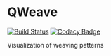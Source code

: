 # QWeave

[![Build Status](https://travis-ci.org/sunderme/QWeave.svg?branch=master)](https://travis-ci.org/sunderme/QWeave)
[![Codacy Badge](https://api.codacy.com/project/badge/Grade/9f1dc70233c9499082ed72f7dc341979)](https://app.codacy.com/app/sunderme/QWeave?utm_source=github.com&utm_medium=referral&utm_content=sunderme/QWeave&utm_campaign=Badge_Grade_Dashboard)

Visualization of weaving patterns

